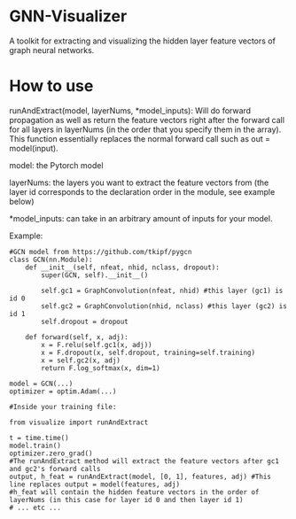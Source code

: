 # GNN-Visualizer
A toolkit for extracting and visualizing the hidden layer feature vectors of graph neural networks.

# How to use

runAndExtract(model, layerNums, *model_inputs): Will do forward propagation as well as return the feature vectors right after the forward call for all layers in layerNums (in the order that you specify them in the array). This function essentially replaces the normal forward call such as out = model(input). 

model: the Pytorch model

layerNums: the layers you want to extract the feature vectors from (the layer id corresponds to the declaration order in the module, see example below)

*model_inputs: can take in an arbitrary amount of inputs for your model.

Example:
```
#GCN model from https://github.com/tkipf/pygcn
class GCN(nn.Module):
    def __init__(self, nfeat, nhid, nclass, dropout):
        super(GCN, self).__init__()
      
        self.gc1 = GraphConvolution(nfeat, nhid) #this layer (gc1) is id 0
        self.gc2 = GraphConvolution(nhid, nclass) #this layer (gc2) is id 1
        self.dropout = dropout

    def forward(self, x, adj):
        x = F.relu(self.gc1(x, adj))
        x = F.dropout(x, self.dropout, training=self.training)
        x = self.gc2(x, adj)
        return F.log_softmax(x, dim=1)
        
model = GCN(...)
optimizer = optim.Adam(...)
        
#Inside your training file:

from visualize import runAndExtract

t = time.time()
model.train()
optimizer.zero_grad()
#The runAndExtract method will extract the feature vectors after gc1 and gc2's forward calls
output, h_feat = runAndExtract(model, [0, 1], features, adj) #This line replaces output = model(features, adj)
#h_feat will contain the hidden feature vectors in the order of layerNums (in this case for layer id 0 and then layer id 1)
# ... etc ...   
```




